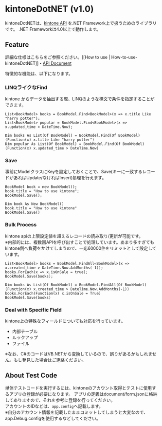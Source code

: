 kintoneDotNET (v1.0)
=============

kintoneDotNETは、[kintone API](https://developers.cybozu.com/ja/kintone-api/common-appapi.html) を.NET Framework上で扱うためのライブラリです。  .NET Frameworkは4.0以上で動作します。

## Feature
詳細な仕様はこちらをご参照ください。[[How to use | How-to-use-kintoneDotNET]]・[API Document](http://icoxfog417.github.io/kintoneDotNET/Index.html)  

特徴的な機能は、以下になります。 

### LINQライクなFind
kintone からデータを抽出する際、LINQのような構文で条件を指定することができます。  

```
List<BookModel> books = BookModel.Find<BookModel>(x => x.title Like "harry potter");
List<BookModel> popular = BookModel.Find<BookModel>(x => x.updated_time > DateTime.Now);
```

```
Dim books As List(Of BookModel) = BookModel.Find(Of BookModel)(Function(x) x.title Like "harry potter")
Dim popular As List(Of BookModel) = BookModel.Find(Of BookModel)(Function(x) x.updated_time > DateTime.Now)
```

### Save
事前にModelクラスにKeyを設定しておくことで、Save(キーに一致するレコードがあればUpdate/なければInsert)処理を行えます。  

```
BookModel book = new BookModel();
book.title = "How to use kintone";
BookModel.Save();
```

```
Dim book As New BookModel()
book.title = "How to use kintone"
BookModel.Save()
```

### Bulk Process
kintone apiの上限設定値を超えるレコードの読み取り/更新が可能です。  
※内部的には、複数回APIを呼び出すことで処理しています。あまり多すぎてもkintone側へ負荷をかけてしまうので、一応60000件をリミットとして設定しています。

```
List<BookModel> books = BookModel.FindAll<BookModel>(x => x.created_time > DateTime.Now.AddMonths(-1));
books.ForEach(x => x.isOnSale = true);
BookModel.Save(books);
```

```
Dim books As List(Of BookModel) = BookModel.FindAll(Of BookModel)(Function(x) x.created_time > DateTime.Now.AddMonths(-1))
books.ForEach(Function(x) x.isOnSale = True)
BookModel.Save(books)
```

### Deal with Specific Field
kintone上の特殊なフィールドについても対応を行っています。

* 内部テーブル
* ルックアップ
* ファイル

※なお、C#のコードはVB.NETから変換しているので、誤りがあるかもしれません。もし発見した場合はご連絡ください。

## About Test Code
単体テストコードを実行するには、kintoneのアカウント取得とテストに使用するアプリの登録が必要になります。
アプリの定義はdocument/form.jsonに格納してありますので、それを参考に登録を行ってください。  
アカウントのIDなどは、`app.config`へ記載します。  
※自分のアカウント情報を記載したままコミットしてしまうと大変なので、app.Debug.configを使用するなどしてください。
